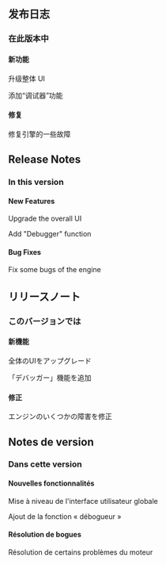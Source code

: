 ## 发布日志

### 在此版本中

#### 新功能

升级整体 UI

添加“调试器”功能

#### 修复

修复引擎的一些故障

<!-- English Translation -->
## Release Notes

### In this version

#### New Features

Upgrade the overall UI

Add "Debugger" function

#### Bug Fixes

Fix some bugs of the engine



<!-- Japanese Translation -->
## リリースノート

### このバージョンでは

#### 新機能

全体のUIをアップグレード

「デバッガー」機能を追加

#### 修正

エンジンのいくつかの障害を修正


<!-- French Translation -->
## Notes de version

### Dans cette version

#### Nouvelles fonctionnalités

Mise à niveau de l'interface utilisateur globale

Ajout de la fonction « débogueur »

#### Résolution de bogues

Résolution de certains problèmes du moteur
